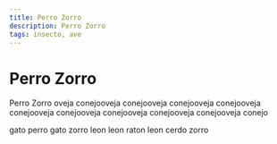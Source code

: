 ```yaml
---
title: Perro Zorro
description: Perro Zorro
tags: insecto, ave
---
```


# Perro Zorro

Perro Zorro oveja conejooveja conejooveja conejooveja conejooveja conejooveja conejooveja conejooveja conejooveja conejooveja conejo

gato perro gato zorro leon leon raton leon cerdo zorro